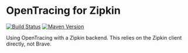 # OpenTracing for Zipkin

[![Build Status](https://travis-ci.org/lucidsoftware/zipkin-opentracing.svg?branch=master)](https://travis-ci.org/lucidsoftware/zipkin-opentracing)
[![Maven Version](https://img.shields.io/maven-central/v/com.lucidchart/zipkin-opentracing.svg)](https://search.maven.org/#search%7Cgav%7C1%7Cg%3A%22com.lucidchart%22%20AND%20a%3A%22zipkin-opentracing%22)

Using OpenTracing with a Zipkin backend. This relies on the Zipkin client directly, not Brave.
